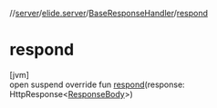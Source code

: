 //[server](../../../index.md)/[elide.server](../index.md)/[BaseResponseHandler](index.md)/[respond](respond.md)

# respond

[jvm]\
open suspend override fun [respond](respond.md)(response: HttpResponse&lt;[ResponseBody](index.md)&gt;)
